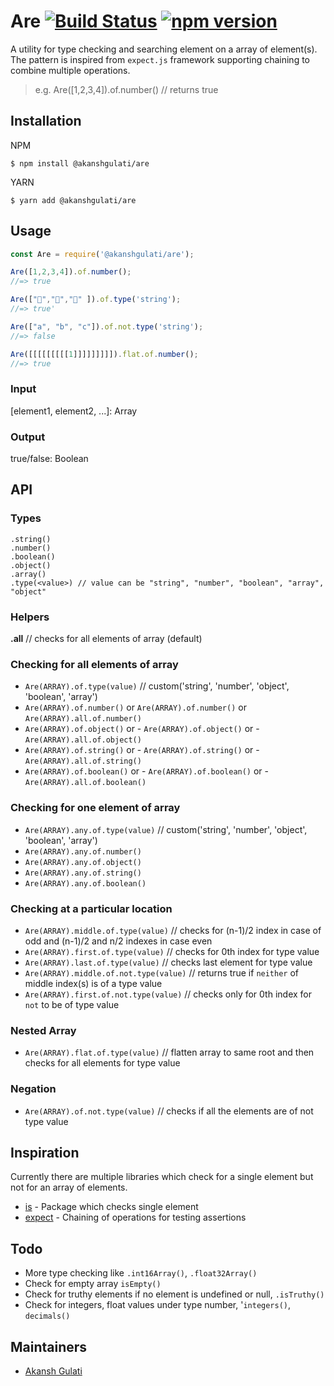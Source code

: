 # Are [![Build Status](https://travis-ci.com/akanshgulati/are.svg?branch=master)](https://travis-ci.com/akanshgulati/are) [![npm version](https://badge.fury.io/js/%40akanshgulati%2Fare.svg)](https://badge.fury.io/js/%40akanshgulati%2Fare)
A utility for type checking and searching element on a array of element(s). 
The pattern is inspired from `expect.js` framework supporting chaining to combine multiple operations.
> e.g. Are([1,2,3,4]).of.number() // returns true

## Installation

NPM
```shell
$ npm install @akanshgulati/are
```

YARN
```shell
$ yarn add @akanshgulati/are
```
## Usage 

```js
const Are = require('@akanshgulati/are');

Are([1,2,3,4]).of.number();
//=> true

Are(["🎉","🎁","🔆" ]).of.type('string');
//=> true'

Are(["a", "b", "c"]).of.not.type('string');
//=> false

Are([[[[[[[[[1]]]]]]]]]).flat.of.number();
//=> true
```

### Input 
\[element1, element2, ...]: Array

### Output
true/false: Boolean

## API
### Types
```
.string()
.number()
.boolean()
.object()
.array()
.type(<value>) // value can be "string", "number", "boolean", "array", "object"
```

### Helpers
**.all** // checks for all elements of array (default)


### Checking for all elements of array

 - `Are(ARRAY).of.type(value)` // custom('string', 'number', 'object', 'boolean', 'array')
 - `Are(ARRAY).of.number()` or `Are(ARRAY).of.number()` or `Are(ARRAY).all.of.number()`
 - `Are(ARRAY).of.object()` or - `Are(ARRAY).of.object()` or - `Are(ARRAY).all.of.object()`
 - `Are(ARRAY).of.string()` or - `Are(ARRAY).of.string()` or - `Are(ARRAY).all.of.string()`
 - `Are(ARRAY).of.boolean()` or - `Are(ARRAY).of.boolean()` or - `Are(ARRAY).all.of.boolean()`

### Checking for one element of array

- `Are(ARRAY).any.of.type(value)` // custom('string', 'number', 'object', 'boolean', 'array')
- `Are(ARRAY).any.of.number()`
- `Are(ARRAY).any.of.object()`
- `Are(ARRAY).any.of.string()`
- `Are(ARRAY).any.of.boolean()`

### Checking at a particular location

- `Are(ARRAY).middle.of.type(value)` // checks for (n-1)/2 index in case of odd and (n-1)/2 and n/2 indexes in case even
- `Are(ARRAY).first.of.type(value)` // checks for 0th index for type value
- `Are(ARRAY).last.of.type(value)` // checks last element for type value
- `Are(ARRAY).middle.of.not.type(value)` // returns true if `neither` of middle index(s) is of a type value
- `Are(ARRAY).first.of.not.type(value)` // checks only for 0th index for `not` to be of type value


### Nested Array
- `Are(ARRAY).flat.of.type(value)` // flatten array to same root and then checks for all elements for type value

### Negation
- `Are(ARRAY).of.not.type(value)` // checks if all the elements are of not type value

## Inspiration
Currently there are multiple libraries which check for a single element but not for an array of elements. 
- [is](https://www.npmjs.com/package/is) - Package which checks single element
- [expect](https://www.npmjs.com/package/expect.js) - Chaining of operations for testing assertions

## Todo
- More type checking like `.int16Array()`, `.float32Array()`
- Check for empty array `isEmpty()`
- Check for truthy elements if no element is undefined or null, `.isTruthy()`
- Check for integers, float values under type number, '`integers()`, `decimals()`

## Maintainers
- [Akansh Gulati](https://akansh.com)

